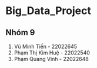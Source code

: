 # Big_Data_Project
## Nhóm 9
1. Vũ Minh Tiến - 22022645
2. Phạm Thị Kim Huệ - 22022540
3. Phạm Quang Vinh - 22022648
